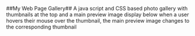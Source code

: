 ##My Web Page Gallery##
A java script and CSS based photo gallery
with thumbnails at the top and a main preview image display below
when a user hovers their mouse over the thumbnail, the main preview image 
changes to the corresponding thumbnail

